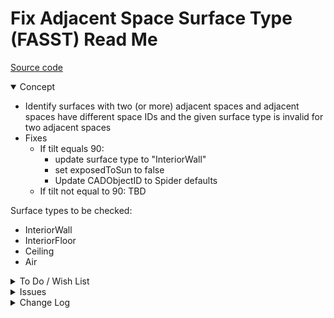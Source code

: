 # Fix Adjacent Space Surface Type (FASST) Read Me

[Source code]( https://github.com/ladybug-tools/spider-gbxml-tools/blob/master/spider-gbxml-viewer/v-0-17-00/js-fixer/fasst-fix-adjacent-space-surface-type/fasst-fix-adjacent-space-surface-type.js )


<details open>

<summary>Concept</summary>

* Identify surfaces with two (or more) adjacent spaces and adjacent spaces have different space IDs and the given surface type is invalid for two adjacent spaces
* Fixes
	* If tilt equals 90:
		* update surface type to "InteriorWall"
		* set exposedToSun to false
		* Update CADObjectID to Spider defaults
	* If tilt not equal to 90: TBD

Surface types to be checked:

* InteriorWall
* InteriorFloor
* Ceiling
* Air

</details>

<details>

<summary>To Do / Wish List</summary>

* 2019-05-12 ~ Add fixes if tilt not equal 90

</details>

<details>

<summary>Issues</summary>


</details>

<details>

<summary>Change Log</summary>

### 2019-07-23 ~ Theo

FASST 0.17.00-0fasst

* R - FASST.js: Cleanup


### 2019-05-21 ~ Theo

* C - FASST: Update readme
* F - FASST.js: Add summary highlight
* C - FASST.js: Update vars
* B - FASST.js: pass through jsHint


### 2019-05-16 ~ Theo

* F - FASST.js: Add textarea display new data
* R - FASST.js: Separate fixSurface and fixAll

### 2019-05-14 ~ Theo

* F - FASST.js: Add button to fix single surface
* B - FASST.js: fix popup help links

### 2019-05-12 ~ Theo

* F - First commit

</details>